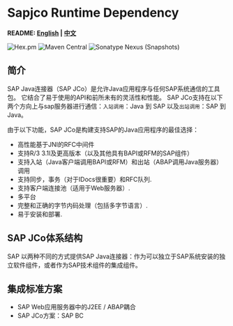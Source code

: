 # Sapjco Runtime Dependency

**README: [English](https://gitlab.yanzx-dev.cn/sapjco/sapjco-dependency/blob/master/README.md) | [中文](https://gitlab.yanzx-dev.cn/sapjco/sapjco-dependency/blob/master/README-zh.md)**

![Hex.pm](https://img.shields.io/hexpm/l/plug.svg?color=green)
![Maven Central](https://img.shields.io/maven-central/v/com.github.virtualcry/com.sap.conn.jco.sapjco.svg)
![Sonatype Nexus (Snapshots)](https://img.shields.io/nexus/snapshots/https/oss.sonatype.org/com.github.virtualcry/com.sap.conn.jco.sapjco.svg)

## 简介
SAP Java连接器（SAP JCo）是允许Java应用程序与任何SAP系统通信的工具包。
它结合了易于使用的API和前所未有的灵活性和性能。
SAP JCo支持在以下两个方向上与sap服务器进行通信：`入站调用`：Java 到 SAP 以及`出站调用`：SAP 到 Java。


由于以下功能，SAP JCo是构建支持SAP的Java应用程序的最佳选择：
* 高性能基于JNI的RFC中间件
* 支持R/3 3.1I及更高版本（以及其他具有BAPI或RFM的SAP组件）
* 支持入站（Java客户端调用BAPI或RFM）和出站（ABAP调用Java服务器）调用
* 支持同步，事务（对于IDocs很重要）和RFC队列.
* 支持客户端连接池（适用于Web服务器）.
* 多平台
* 完整和正确的字节内码处理（包括多字节语言）.
* 易于安装和部署.

## SAP JCo体系结构
SAP 以两种不同的方式提供SAP Java连接器：作为可以独立于SAP系统安装的独立软件组件，或者作为SAP技术组件的集成组件。

## 集成标准方案
* SAP Web应用服务器中的J2EE / ABAP耦合
* SAP JCo方案：SAP BC